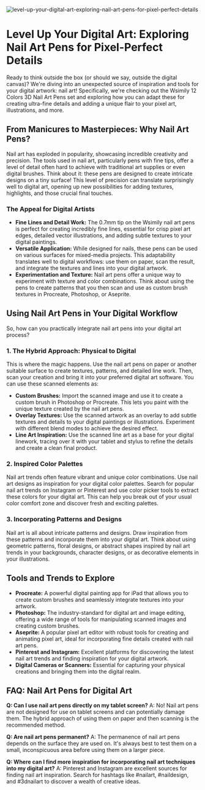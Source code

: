 ![level-up-your-digital-art-exploring-nail-art-pens-for-pixel-perfect-details](https://images.pexels.com/photos/27200412/pexels-photo-27200412.jpeg?auto=compress&cs=tinysrgb&fit=crop&h=627&w=1200)

# Level Up Your Digital Art: Exploring Nail Art Pens for Pixel-Perfect Details

Ready to think outside the box (or should we say, outside the digital canvas)? We're diving into an unexpected source of inspiration and tools for your digital artwork: nail art! Specifically, we're checking out the Wsimily 12 Colors 3D Nail Art Pens set and exploring how you can adapt these for creating ultra-fine details and adding a unique flair to your pixel art, illustrations, and more.

## From Manicures to Masterpieces: Why Nail Art Pens?

Nail art has exploded in popularity, showcasing incredible creativity and precision. The tools used in nail art, particularly pens with fine tips, offer a level of detail often hard to achieve with traditional art supplies or even digital brushes. Think about it: these pens are designed to create intricate designs on a tiny surface! This level of precision can translate surprisingly well to digital art, opening up new possibilities for adding textures, highlights, and those crucial final touches.

### The Appeal for Digital Artists

*   **Fine Lines and Detail Work:** The 0.7mm tip on the Wsimily nail art pens is perfect for creating incredibly fine lines, essential for crisp pixel art edges, detailed vector illustrations, and adding subtle textures to your digital paintings.
*   **Versatile Application:** While designed for nails, these pens can be used on various surfaces for mixed-media projects. This adaptability translates well to digital workflows: use them on paper, scan the result, and integrate the textures and lines into your digital artwork.
*   **Experimentation and Texture:** Nail art pens offer a unique way to experiment with texture and color combinations. Think about using the pens to create patterns that you then scan and use as custom brush textures in Procreate, Photoshop, or Aseprite.

## Using Nail Art Pens in Your Digital Workflow

So, how can you practically integrate nail art pens into your digital art process?

### 1. The Hybrid Approach: Physical to Digital

This is where the magic happens. Use the nail art pens on paper or another suitable surface to create textures, patterns, and detailed line work. Then, scan your creation and bring it into your preferred digital art software. You can use these scanned elements as:

*   **Custom Brushes:** Import the scanned image and use it to create a custom brush in Photoshop or Procreate. This lets you paint with the unique texture created by the nail art pens.
*   **Overlay Textures:** Use the scanned artwork as an overlay to add subtle textures and details to your digital paintings or illustrations. Experiment with different blend modes to achieve the desired effect.
*   **Line Art Inspiration:** Use the scanned line art as a base for your digital linework, tracing over it with your tablet and stylus to refine the details and create a clean final product.

### 2. Inspired Color Palettes

Nail art trends often feature vibrant and unique color combinations. Use nail art designs as inspiration for your digital color palettes. Search for popular nail art trends on Instagram or Pinterest and use color picker tools to extract these colors for your digital art. This can help you break out of your usual color comfort zone and discover fresh and exciting palettes.

### 3. Incorporating Patterns and Designs

Nail art is all about intricate patterns and designs. Draw inspiration from these patterns and incorporate them into your digital art. Think about using geometric patterns, floral designs, or abstract shapes inspired by nail art trends in your backgrounds, character designs, or as decorative elements in your illustrations.

## Tools and Trends to Explore

*   **Procreate:** A powerful digital painting app for iPad that allows you to create custom brushes and seamlessly integrate textures into your artwork.
*   **Photoshop:** The industry-standard for digital art and image editing, offering a wide range of tools for manipulating scanned images and creating custom brushes.
*   **Aseprite:** A popular pixel art editor with robust tools for creating and animating pixel art, ideal for incorporating fine details created with nail art pens.
*   **Pinterest and Instagram:** Excellent platforms for discovering the latest nail art trends and finding inspiration for your digital artwork.
*   **Digital Cameras or Scanners:** Essential for capturing your physical creations and bringing them into the digital realm.

## FAQ: Nail Art Pens for Digital Art

**Q: Can I use nail art pens directly on my tablet screen?**
A: No! Nail art pens are not designed for use on tablet screens and can potentially damage them. The hybrid approach of using them on paper and then scanning is the recommended method.

**Q: Are nail art pens permanent?**
A: The permanence of nail art pens depends on the surface they are used on. It's always best to test them on a small, inconspicuous area before using them on a larger piece.

**Q: Where can I find more inspiration for incorporating nail art techniques into my digital art?**
A: Pinterest and Instagram are excellent sources for finding nail art inspiration. Search for hashtags like #nailart, #naildesign, and #3dnailart to discover a wealth of creative ideas.
